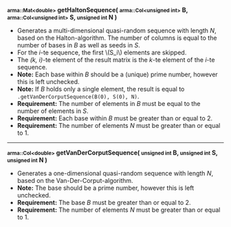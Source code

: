 **<small>arma::Mat&lt;double&gt;</small> getHaltonSequence( <small>arma::Col&lt;unsigned int&gt;</small> B, <small>arma::Col&lt;unsigned int&gt;</small> S, <small>unsigned int</small> N )**

- Generates a multi-dimensional quasi-random sequence with length *N*, based on the Halton-algorithm. The number of columns is equal to the number of bases in *B* as well as seeds in *S*.
- For the *i*-te sequence, the first \\(S_i\\) elements are skipped.
- The *(k, i)*-te element of the result matrix is the *k*-te element of the *i*-te sequence.
- **Note:** Each base within *B* should be a (unique) prime number, however this is left unchecked.
- **Note:** If *B* holds only a single element, the result is equal to `.getVanDerCorputSequence(B(0), S(0), N)`.
- **Requirement:** The number of elements in *B* must be equal to the number of elements in *S*.
- **Requirement:** Each base within *B* must be greater than or equal to 2.
- **Requirement:** The number of elements *N* must be greater than or equal to 1.

---
**<small>arma::Col&lt;double&gt;</small> getVanDerCorputSequence( <small>unsigned int</small> B, <small>unsigned int</small> S, <small>unsigned int</small> N )**

- Generates a one-dimensional quasi-random sequence with length *N*, based on the Van-Der-Corput-algorithm.
- **Note:** The base should be a prime number, however this is left unchecked.
- **Requirement:** The base *B* must be greater than or equal to 2.
- **Requirement:** The number of elements *N* must be greater than or equal to 1.